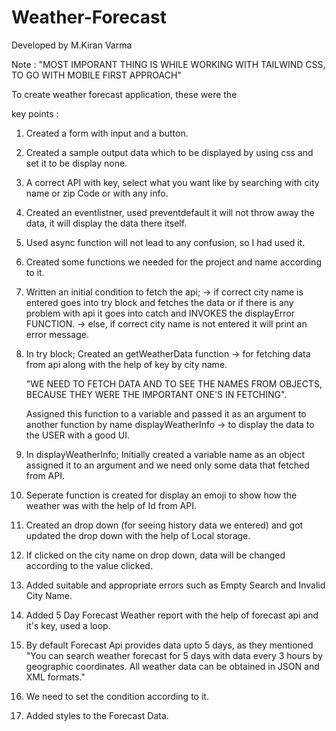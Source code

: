 # Weather-Forecast

Developed by M.Kiran Varma

Note : "MOST IMPORANT THING IS WHILE WORKING WITH TAILWIND CSS, TO GO WITH MOBILE FIRST APPROACH"

To create weather forecast application, these were the

key points :

1. Created a form with input and a button.

2. Created a sample output data which to be displayed by using css and set it to be display none.

3. A correct API with key, select what you want like by searching with city name or zip Code or with any info.

4. Created an eventlistner, used preventdefault it will not throw away the data, it will display the data there itself.

5. Used async function will not lead to any confusion, so I had used it.

6. Created some functions we needed for the project and name according to it.

7. Written an initial condition to fetch the api; 
  ->  if correct city name is entered goes into try block and fetches the data or if there is any problem with api it goes into catch and INVOKES the displayError FUNCTION.
  -> else, if correct city name is not entered it will print an error message.

8. In try block;
    Created an getWeatherData function -> for fetching data from api along with the help of key by city name.

    "WE NEED TO FETCH DATA AND TO SEE THE NAMES FROM OBJECTS, BECAUSE THEY WERE THE IMPORTANT ONE'S IN FETCHING". 

    Assigned this function to a variable and passed it as an argument to another function by name 
    displayWeatherInfo -> to display the data to the USER with a good UI.

9. In displayWeatherInfo;
    Initially created a variable name as an object assigned it to an argument and we need only some data that fetched from API.

10. Seperate function is created for display an emoji to show how the weather was with the help of Id from API.

11. Created an drop down (for seeing history data we entered) and got updated the drop down with the help of Local storage.

12. If clicked on the city name on drop down, data will be changed according to the value clicked.

13. Added suitable and appropriate errors such as Empty Search and Invalid City Name.

14. Added 5 Day Forecast Weather report with the help of forecast api and it's key, used a loop.

15. By default Forecast Api provides data upto 5 days, as they mentioned "You can search weather forecast for 5 days with data every 3 hours by 
     geographic coordinates. All weather data can be obtained in JSON and XML formats."

16. We need to set the condition according to it.

17. Added styles to the Forecast Data.